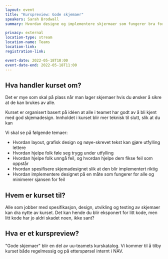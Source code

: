 ```yaml
---
layout: event
title: "Kurspreview: Gode skjemaer"
speakers: Sarah Brodwall
summary: Hvordan designe og implementere skjermaer som fungerer bra for alle.

privacy: external
location-type: stream
location-name: Teams
location-link:
registration-link:

event-date: 2022-05-18T10:00
event-date-end: 2022-05-18T11:00
---
```

## Hva handler kurset om?
Det er mye som skal på plass når man lager skjemaer hvis du ønsker å sikre at de kan brukes av alle.  

Kurset er organisert basert på idéen at alle i teamet har godt av å bli kjent med god skjemadesign. Innholdet i kurset blir mer teknisk til slutt, slik at du kan   

Vi skal se på følgende temaer:

- Hvordan layout, grafisk design og nøye-skrevet tekst kan gjøre utfylling lettere
- Hvordan hjelpe folk føle seg trygg under utfylling
- Hvordan hjelpe folk unngå feil, og hvordan hjelpe dem fikse feil som oppstår
- Hvordan spesifisere skjemadesignet slik at den blir implementert riktig
- Hvordan implementere designet på en måte som fungerer for alle og minimerer sjansen for feil

## Hvem er kurset til?
Alle som jobber med spesifikasjon, design, utvikling og testing av skjemaer kan dra nytte av kurset.  Det kan hende du blir eksponert for litt kode, men litt kode har jo aldri skadet noen, ikke sant? 

## Hva er et kurspreview?
"Gode skjemaer" blir en del av uu-teamets kurskatalog. Vi kommer til å tilby kurset både regelmessig og på etterspørsel internt i NAV.  